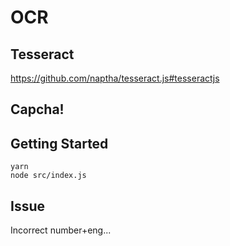 # OCR

## Tesseract

https://github.com/naptha/tesseract.js#tesseractjs

## Capcha!

## Getting Started

```
yarn
node src/index.js
```

## Issue

Incorrect number+eng...
